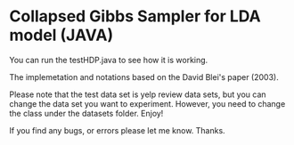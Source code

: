 Collapsed Gibbs Sampler for LDA model (JAVA)
==========

You can run the testHDP.java to see how it is working. 

The implemetation and notations based on the David Blei's paper (2003). 

Please note that the test data set is yelp review data sets, but you can change the data set you want to experiment. 
However, you need to change the class under the datasets folder.  Enjoy!

If you find any bugs, or errors please let me know. Thanks. 
